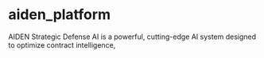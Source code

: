 # aiden_platform
AIDEN Strategic Defense AI is a powerful, cutting-edge AI system designed to optimize contract intelligence, 
